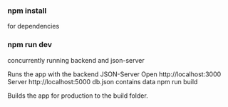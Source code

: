 ### __npm install__ 
for dependencies

### __npm run dev__ 
concurrently running backend and json-server

Runs the app with the backend JSON-Server
Open http://localhost:3000 
Server http://localhost:5000 db.json contains data
npm run build

Builds the app for production to the build folder.

